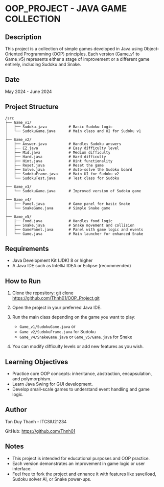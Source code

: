 OOP_PROJECT - JAVA GAME COLLECTION
==================================

Description
-----------
This project is a collection of simple games developed in Java using Object-Oriented Programming (OOP) principles. Each version (Game_v1 to Game_v5) represents either a stage of improvement or a different game entirely, including Sudoku and Snake.

Date
-----------------
May 2024 - June 2024

Project Structure
-----------------
```plaintext
/src
├── Game_v1/
│   ├── Sudoku.java          # Basic Sudoku logic
│   └── SudokuGame.java      # Main class and UI for Sudoku v1
│
├── Game_v2/
│   ├── Answer.java          # Handles Sudoku answers
│   ├── EZ.java              # Easy difficulty level
│   ├── Mid.java             # Medium difficulty
│   ├── Hard.java            # Hard difficulty
│   ├── Hint.java            # Hint functionality
│   ├── Reset.java           # Reset the game
│   ├── Solve.java           # Auto-solve the Sudoku board
│   ├── SudokuFrame.java     # Main UI for Sudoku v2
│   └── SudokuTest.java      # Test class for Sudoku
│
├── Game_v3/
│   └── SudokuGame.java      # Improved version of Sudoku game
│
├── Game_v4/
│   ├── Panel.java           # Game panel for basic Snake
│   └── SnakeGame.java       # Simple Snake game
│
├── Game_v5/
│   ├── Food.java            # Handles food logic
│   ├── Snake.java           # Snake movement and collision
│   ├── GamePanel.java       # Panel with game logic and events
│   └── Game.java            # Main launcher for enhanced Snake
```
Requirements
------------
- Java Development Kit (JDK) 8 or higher
- A Java IDE such as IntelliJ IDEA or Eclipse (recommended)

How to Run
----------
1. Clone the repository:
   git clone https://github.com/Thnh01/OOP_Project.git

2. Open the project in your preferred Java IDE.

3. Run the main class depending on the game you want to play:
   - `Game_v1/SudokuGame.java` or  
   - `Game_v2/SudokuFrame.java` for Sudoku  
   - `Game_v4/SnakeGame.java` or `Game_v5/Game.java` for Snake

4. You can modify difficulty levels or add new features as you wish.

Learning Objectives
-------------------
- Practice core OOP concepts: inheritance, abstraction, encapsulation, and polymorphism.
- Learn Java Swing for GUI development.
- Develop small-scale games to understand event handling and game logic.

Author
------
Ton Duy Thanh - ITCSIU21234

GitHub: https://github.com/Thnh01

Notes
-----
- This project is intended for educational purposes and OOP practice.
- Each version demonstrates an improvement in game logic or user interface.
- Feel free to fork the project and enhance it with features like save/load, Sudoku solver AI, or Snake power-ups.
